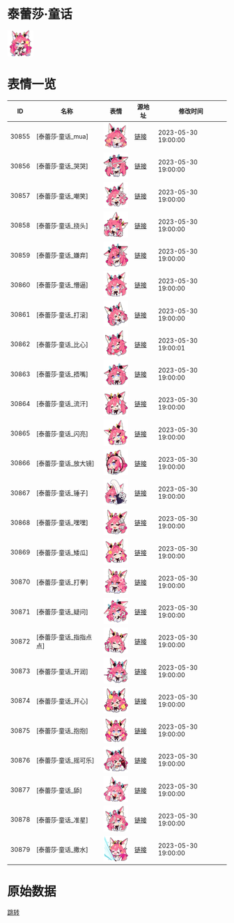 # 泰蕾莎·童话

<img src="./cover.png" height="60" alt="cover" />

# 表情一览

|ID|名称|表情|源地址|修改时间|
|----|----|----|----|----|
|30855|[泰蕾莎·童话_mua]|<img src="./pic/030855_%5B泰蕾莎·童话_mua%5D.png" height="60" alt="mua"/>|[链接](https://i0.hdslb.com/bfs/garb/71280aa71149b488ee3b72caddc822abc3e05709.png)|2023-05-30 19:00:00|
|30856|[泰蕾莎·童话_哭哭]|<img src="./pic/030856_%5B泰蕾莎·童话_哭哭%5D.png" height="60" alt="哭哭"/>|[链接](https://i0.hdslb.com/bfs/garb/bc1bdfdd8551059e5ddcef1ba421cb5182c2fd1c.png)|2023-05-30 19:00:00|
|30857|[泰蕾莎·童话_嘲笑]|<img src="./pic/030857_%5B泰蕾莎·童话_嘲笑%5D.png" height="60" alt="嘲笑"/>|[链接](https://i0.hdslb.com/bfs/garb/91189ed4fbf21b6d1bc421b04b1596570464ef82.png)|2023-05-30 19:00:00|
|30858|[泰蕾莎·童话_挠头]|<img src="./pic/030858_%5B泰蕾莎·童话_挠头%5D.png" height="60" alt="挠头"/>|[链接](https://i0.hdslb.com/bfs/garb/e6e1249d6712d4db04b5abdf9cfd48d45fb06e84.png)|2023-05-30 19:00:00|
|30859|[泰蕾莎·童话_嫌弃]|<img src="./pic/030859_%5B泰蕾莎·童话_嫌弃%5D.png" height="60" alt="嫌弃"/>|[链接](https://i0.hdslb.com/bfs/garb/420c0c93efa253fd394a5eafb0d14d9da78d3970.png)|2023-05-30 19:00:00|
|30860|[泰蕾莎·童话_懵逼]|<img src="./pic/030860_%5B泰蕾莎·童话_懵逼%5D.png" height="60" alt="懵逼"/>|[链接](https://i0.hdslb.com/bfs/garb/978cbbe6b0f83cdb1dffb01c78f30f2becb2ba9d.png)|2023-05-30 19:00:00|
|30861|[泰蕾莎·童话_打滚]|<img src="./pic/030861_%5B泰蕾莎·童话_打滚%5D.png" height="60" alt="打滚"/>|[链接](https://i0.hdslb.com/bfs/garb/2c0952d3b80b4da1a98a6cce85433c05fee8d3c9.png)|2023-05-30 19:00:00|
|30862|[泰蕾莎·童话_比心]|<img src="./pic/030862_%5B泰蕾莎·童话_比心%5D.png" height="60" alt="比心"/>|[链接](https://i0.hdslb.com/bfs/garb/0d054134122ed38be676677a0b4027f224dec581.png)|2023-05-30 19:00:01|
|30863|[泰蕾莎·童话_捂嘴]|<img src="./pic/030863_%5B泰蕾莎·童话_捂嘴%5D.png" height="60" alt="捂嘴"/>|[链接](https://i0.hdslb.com/bfs/garb/836e8920dffd5de7698b343c5aed7673240b0823.png)|2023-05-30 19:00:00|
|30864|[泰蕾莎·童话_流汗]|<img src="./pic/030864_%5B泰蕾莎·童话_流汗%5D.png" height="60" alt="流汗"/>|[链接](https://i0.hdslb.com/bfs/garb/911986e3754dc6a1ab51e336dd08e6daa836cb0c.png)|2023-05-30 19:00:00|
|30865|[泰蕾莎·童话_闪亮]|<img src="./pic/030865_%5B泰蕾莎·童话_闪亮%5D.png" height="60" alt="闪亮"/>|[链接](https://i0.hdslb.com/bfs/garb/636f3343fb22c9ce7e39f1a87bcb9c36e8245e93.png)|2023-05-30 19:00:00|
|30866|[泰蕾莎·童话_放大镜]|<img src="./pic/030866_%5B泰蕾莎·童话_放大镜%5D.png" height="60" alt="放大镜"/>|[链接](https://i0.hdslb.com/bfs/garb/3aeb5a54e81e4f0a85fd2ecc81a8d13fc2c35993.png)|2023-05-30 19:00:00|
|30867|[泰蕾莎·童话_锤子]|<img src="./pic/030867_%5B泰蕾莎·童话_锤子%5D.png" height="60" alt="锤子"/>|[链接](https://i0.hdslb.com/bfs/garb/eaa38ef278692b02a4126ea47393e593dc4d8385.png)|2023-05-30 19:00:00|
|30868|[泰蕾莎·童话_嘿嘿]|<img src="./pic/030868_%5B泰蕾莎·童话_嘿嘿%5D.png" height="60" alt="嘿嘿"/>|[链接](https://i0.hdslb.com/bfs/garb/88f12a8a2aa351f185a2cb2255b2607475865b71.png)|2023-05-30 19:00:00|
|30869|[泰蕾莎·童话_矮瓜]|<img src="./pic/030869_%5B泰蕾莎·童话_矮瓜%5D.png" height="60" alt="矮瓜"/>|[链接](https://i0.hdslb.com/bfs/garb/14c8b4f99f75842a85fe7df8a12269a4057dc281.png)|2023-05-30 19:00:00|
|30870|[泰蕾莎·童话_打拳]|<img src="./pic/030870_%5B泰蕾莎·童话_打拳%5D.png" height="60" alt="打拳"/>|[链接](https://i0.hdslb.com/bfs/garb/dcae4953693e3374e368e3d0dba142d222910ba9.png)|2023-05-30 19:00:00|
|30871|[泰蕾莎·童话_疑问]|<img src="./pic/030871_%5B泰蕾莎·童话_疑问%5D.png" height="60" alt="疑问"/>|[链接](https://i0.hdslb.com/bfs/garb/7777219b31095d67501f2f25b78e1eb8e2e8afdd.png)|2023-05-30 19:00:00|
|30872|[泰蕾莎·童话_指指点点]|<img src="./pic/030872_%5B泰蕾莎·童话_指指点点%5D.png" height="60" alt="指指点点"/>|[链接](https://i0.hdslb.com/bfs/garb/13362c212733a43708b35d90c96f7f00e923177d.png)|2023-05-30 19:00:00|
|30873|[泰蕾莎·童话_开润]|<img src="./pic/030873_%5B泰蕾莎·童话_开润%5D.png" height="60" alt="开润"/>|[链接](https://i0.hdslb.com/bfs/garb/c66d168cbe1987522d32828ff0200760514dd91c.png)|2023-05-30 19:00:00|
|30874|[泰蕾莎·童话_开心]|<img src="./pic/030874_%5B泰蕾莎·童话_开心%5D.png" height="60" alt="开心"/>|[链接](https://i0.hdslb.com/bfs/garb/2213a362811d58638bcd253f19fa50584bff7f4c.png)|2023-05-30 19:00:00|
|30875|[泰蕾莎·童话_抱抱]|<img src="./pic/030875_%5B泰蕾莎·童话_抱抱%5D.png" height="60" alt="抱抱"/>|[链接](https://i0.hdslb.com/bfs/garb/33e139b33131284f5cfba3fa031d2356af09cccb.png)|2023-05-30 19:00:00|
|30876|[泰蕾莎·童话_摇可乐]|<img src="./pic/030876_%5B泰蕾莎·童话_摇可乐%5D.png" height="60" alt="摇可乐"/>|[链接](https://i0.hdslb.com/bfs/garb/8a8efc6f0c5359b470b7a27ea95dc884c9a6dc1c.png)|2023-05-30 19:00:00|
|30877|[泰蕾莎·童话_舔]|<img src="./pic/030877_%5B泰蕾莎·童话_舔%5D.png" height="60" alt="舔"/>|[链接](https://i0.hdslb.com/bfs/garb/dfab6e474f3d7b804241b6a78aa1c5a2f4a40d31.png)|2023-05-30 19:00:00|
|30878|[泰蕾莎·童话_准星]|<img src="./pic/030878_%5B泰蕾莎·童话_准星%5D.png" height="60" alt="准星"/>|[链接](https://i0.hdslb.com/bfs/garb/91324f256ba9dae5e1d4f80b1c5a8dc19157584b.png)|2023-05-30 19:00:00|
|30879|[泰蕾莎·童话_撒水]|<img src="./pic/030879_%5B泰蕾莎·童话_撒水%5D.png" height="60" alt="撒水"/>|[链接](https://i0.hdslb.com/bfs/garb/bf8bf8d5e0410b32db01f0cbde91c1cc040bbb25.png)|2023-05-30 19:00:00|

# 原始数据

[跳转](./raw.json)

